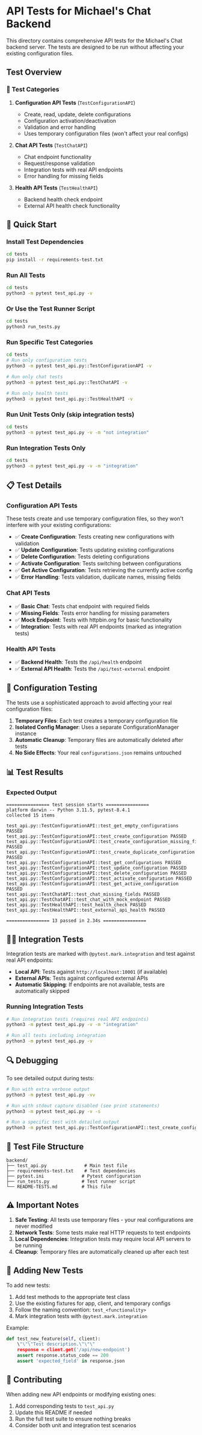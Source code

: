 # API Tests for Michael's Chat Backend

This directory contains comprehensive API tests for the Michael's Chat backend server. The tests are designed to be run without affecting your existing configuration files.

## Test Overview

### 🧪 Test Categories

1. **Configuration API Tests** (`TestConfigurationAPI`)
   - Create, read, update, delete configurations
   - Configuration activation/deactivation
   - Validation and error handling
   - Uses temporary configuration files (won't affect your real configs)

2. **Chat API Tests** (`TestChatAPI`)
   - Chat endpoint functionality
   - Request/response validation
   - Integration tests with real API endpoints
   - Error handling for missing fields

3. **Health API Tests** (`TestHealthAPI`)
   - Backend health check endpoint
   - External API health check functionality

## 🚀 Quick Start

### Install Test Dependencies
```bash
cd tests
pip install -r requirements-test.txt
```

### Run All Tests
```bash
cd tests
python3 -m pytest test_api.py -v
```

### Or Use the Test Runner Script
```bash
cd tests
python3 run_tests.py
```

### Run Specific Test Categories
```bash
cd tests
# Run only configuration tests
python3 -m pytest test_api.py::TestConfigurationAPI -v

# Run only chat tests
python3 -m pytest test_api.py::TestChatAPI -v

# Run only health tests
python3 -m pytest test_api.py::TestHealthAPI -v
```

### Run Unit Tests Only (skip integration tests)
```bash
cd tests
python3 -m pytest test_api.py -v -m "not integration"
```

### Run Integration Tests Only
```bash
cd tests
python3 -m pytest test_api.py -v -m "integration"
```

## 📋 Test Details

### Configuration API Tests

These tests create and use temporary configuration files, so they won't interfere with your existing configurations:

- ✅ **Create Configuration**: Tests creating new configurations with validation
- ✅ **Update Configuration**: Tests updating existing configurations
- ✅ **Delete Configuration**: Tests deleting configurations
- ✅ **Activate Configuration**: Tests switching between configurations
- ✅ **Get Active Configuration**: Tests retrieving the currently active config
- ✅ **Error Handling**: Tests validation, duplicate names, missing fields

### Chat API Tests

- ✅ **Basic Chat**: Tests chat endpoint with required fields
- ✅ **Missing Fields**: Tests error handling for missing parameters
- ✅ **Mock Endpoint**: Tests with httpbin.org for basic functionality
- ✅ **Integration**: Tests with real API endpoints (marked as integration tests)

### Health API Tests

- ✅ **Backend Health**: Tests the `/api/health` endpoint
- ✅ **External API Health**: Tests the `/api/test-external` endpoint

## 🔧 Configuration Testing

The tests use a sophisticated approach to avoid affecting your real configuration files:

1. **Temporary Files**: Each test creates a temporary configuration file
2. **Isolated Config Manager**: Uses a separate ConfigurationManager instance
3. **Automatic Cleanup**: Temporary files are automatically deleted after tests
4. **No Side Effects**: Your real `configurations.json` remains untouched

## 📊 Test Results

### Expected Output
```
================ test session starts ================
platform darwin -- Python 3.11.5, pytest-8.4.1
collected 15 items

test_api.py::TestConfigurationAPI::test_get_empty_configurations PASSED
test_api.py::TestConfigurationAPI::test_create_configuration PASSED
test_api.py::TestConfigurationAPI::test_create_configuration_missing_fields PASSED
test_api.py::TestConfigurationAPI::test_create_duplicate_configuration PASSED
test_api.py::TestConfigurationAPI::test_get_configurations PASSED
test_api.py::TestConfigurationAPI::test_update_configuration PASSED
test_api.py::TestConfigurationAPI::test_delete_configuration PASSED
test_api.py::TestConfigurationAPI::test_activate_configuration PASSED
test_api.py::TestConfigurationAPI::test_get_active_configuration PASSED
test_api.py::TestChatAPI::test_chat_missing_fields PASSED
test_api.py::TestChatAPI::test_chat_with_mock_endpoint PASSED
test_api.py::TestHealthAPI::test_health_check PASSED
test_api.py::TestHealthAPI::test_external_api_health PASSED

================ 13 passed in 2.34s ================
```

## 🧑‍💻 Integration Tests

Integration tests are marked with `@pytest.mark.integration` and test against real API endpoints:

- **Local API**: Tests against `http://localhost:10001` (if available)
- **External APIs**: Tests against configured external APIs
- **Automatic Skipping**: If endpoints are not available, tests are automatically skipped

### Running Integration Tests

```bash
# Run integration tests (requires real API endpoints)
python3 -m pytest test_api.py -v -m "integration"

# Run all tests including integration
python3 -m pytest test_api.py -v
```

## 🔍 Debugging

To see detailed output during tests:

```bash
# Run with extra verbose output
python3 -m pytest test_api.py -vv

# Run with stdout capture disabled (see print statements)
python3 -m pytest test_api.py -v -s

# Run a specific test with detailed output
python3 -m pytest test_api.py::TestConfigurationAPI::test_create_configuration -vv -s
```

## 📁 Test File Structure

```
backend/
├── test_api.py              # Main test file
├── requirements-test.txt    # Test dependencies
├── pytest.ini              # Pytest configuration
├── run_tests.py            # Test runner script
└── README-TESTS.md         # This file
```

## ⚠️ Important Notes

1. **Safe Testing**: All tests use temporary files - your real configurations are never modified
2. **Network Tests**: Some tests make real HTTP requests to test endpoints
3. **Local Dependencies**: Integration tests may require local API servers to be running
4. **Cleanup**: Temporary files are automatically cleaned up after each test

## 🎯 Adding New Tests

To add new tests:

1. Add test methods to the appropriate test class
2. Use the existing fixtures for app, client, and temporary configs
3. Follow the naming convention: `test_<functionality>`
4. Mark integration tests with `@pytest.mark.integration`

Example:
```python
def test_new_feature(self, client):
    \"\"\"Test description.\"\"\"
    response = client.get('/api/new-endpoint')
    assert response.status_code == 200
    assert 'expected_field' in response.json
```

## 🤝 Contributing

When adding new API endpoints or modifying existing ones:

1. Add corresponding tests to `test_api.py`
2. Update this README if needed
3. Run the full test suite to ensure nothing breaks
4. Consider both unit and integration test scenarios
